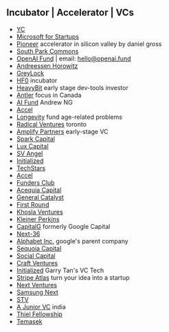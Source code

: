 ## Incubator | Accelerator | VCs
- [YC](https://www.ycombinator.com/)
- [Microsoft for Startups](https://www.microsoft.com/en-us/startups)
- [Pioneer](https://pioneer.app/) accelerator in silicon valley by daniel gross
- [South Park Commons](https://www.southparkcommons.com/)
- [OpenAI Fund](https://openai.fund/) | email: hello@openai.fund
- [Andreessen Horowitz](https://a16z.com/)
- [GreyLock](https://greylock.com/)
- [HF0](https://www.hf0.com/) incubator
- [HeavyBit](https://www.heavybit.com/) early stage dev-tools investor
- [Antler](https://www.antler.co/canada) focus in Canada
- [AI Fund](https://www.aifund.ai/) Andrew NG
- [Accel](https://www.accel.com/)
- [Longevity](https://www.longevity.vc/) fund age-related problems
- [Radical Ventures](https://radical.vc/) toronto
- [Amplify Partners](https://www.amplifypartners.com/) early-stage VC
- [Spark Capital](https://www.sparkcapital.com/)
- [Lux Capital](https://luxcapital.com/)
- [SV Angel](https://www.svangel.com/)
- [Initialized](https://initialized.com/)
- [TechStars](https://www.techstars.com/)
- [Accel](https://www.accel.com/)
- [Funders Club](https://fundersclub.com/)
- [Acequia Capital](https://www.acecap.com/)
- [General Catalyst](https://www.generalcatalyst.com/)
- [First Round](https://firstround.com/)
- [Khosla Ventures](https://www.khoslaventures.com/)
- [Kleiner Perkins](https://www.kleinerperkins.com/)
- [CapitalG](https://www.capitalg.com/) formerly Google Capital
- [Next-36](https://www.nextcanada.com/next-36/)
- [Alphabet Inc.](https://abc.xyz/) google's parent company
- [Sequoia Capital](https://www.sequoiacap.com/)
- [Social Capital](https://www.socialcapital.com/)
- [Craft Ventures](https://twitter.com/craft_ventures?s=21&t=zr6p8uHEtokwykhRXzXNjw)
- [Initialized](https://initialized.com/) Garry Tan's VC Tech
- [Stripe Atlas](https://stripe.com/en-ca/atlas) turn your idea into a startup
- [Next Ventures](https://nextventures.com/)
- [Samsung Next](https://www.samsungnext.com/)
- [STV](https://stv.vc/)
- [A Junior VC](https://ajuniorvc.com/) india
- [Thiel Fellowship](https://thielfellowship.org/)
- [Temasek](https://www.temasek.com.sg/en/index)
